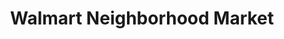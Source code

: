 ---
title: "Walmart Neighborhood Market"
url: /rock-hill/walmart-neighborhood-market/
shop: supermarket
---